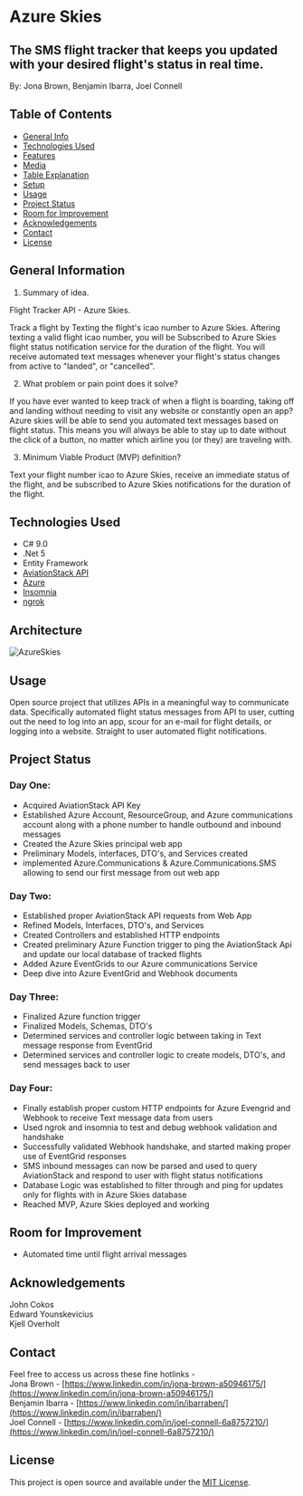 # Azure Skies

## The SMS flight tracker that keeps you updated with your desired flight's status in real time.

By: Jona Brown, Benjamin Ibarra, Joel Connell

## Table of Contents

* [General Info](#general-information)
* [Technologies Used](#technologies-used)
* [Features](#features)
* [Media](#media)
* [Table Explanation](#table-explanation)
* [Setup](#setup)
* [Usage](#usage)
* [Project Status](#project-status)
* [Room for Improvement](#room-for-improvement)
* [Acknowledgements](#acknowledgements)
* [Contact](#contact)
* [License](#license)

## General Information
1. Summary of idea.  

Flight Tracker API - Azure Skies.  


Track a flight by Texting the flight's icao number to Azure Skies. Aftering texting a valid flight icao number, you will be Subscribed to Azure Skies flight status notification service for the duration of the flight. You will receive automated text messages whenever your flight's status changes from active to "landed", or "cancelled".  


2. What problem or pain point does it solve?  

If you have ever wanted to keep track of when a flight is boarding, taking off and landing without needing to visit any website or constantly open an app? Azure skies will be able to send you automated text messages based on flight status. This means you will always be able to stay up to date without the click of a button, no matter which airline you (or they) are traveling with.  


3. Minimum Viable Product (MVP) definition?  


Text your flight number icao to Azure Skies, receive an immediate status of the flight, and be subscribed to Azure Skies notifications for the duration of the flight.

## Technologies Used

* C# 9.0
* .Net 5
* Entity Framework
* [AviationStack API](https://aviationstack.com/documentation)
* [Azure](https://azure.microsoft.com/en-us/features/azure-portal/)
* [Insomnia](https://insomnia.rest/)
* [ngrok](https://ngrok.com/)

## Architecture
![AzureSkies](./images/AzureSkies.png)

## Usage
Open source project that utilizes APIs in a meaningful way to communicate data. Specifically automated flight status messages from API to user, cutting out the need to log into an app, scour for an e-mail for flight details, or logging into a website. Straight to user automated flight notifications.

## Project Status

### Day One: 
- Acquired AviationStack API Key
- Established Azure Account, ResourceGroup, and Azure communications account along with a phone number to handle outbound and inbound messages
- Created the Azure Skies principal web app
- Preliminary Models, interfaces, DTO's, and Services created
- implemented Azure.Communications & Azure.Communications.SMS allowing to send our first message from out web app

### Day Two:
- Established proper AviationStack API requests from Web App
- Refined Models, Interfaces, DTO's, and Services
- Created Controllers and established HTTP endpoints
- Created preliminary Azure Function trigger to ping the AviationStack Api and update our local database of tracked flights
- Added Azure EventGrids to our Azure communications Service
- Deep dive into Azure EventGrid and Webhook documents

### Day Three:
- Finalized Azure function trigger
- Finalized Models, Schemas, DTO's
- Determined services and controller logic between taking in Text message response from EventGrid
- Determined services and controller logic to create models, DTO's, and send messages back to user

### Day Four:
- Finally establish proper custom HTTP endpoints for Azure Evengrid and Webhook to receive Text message data from users
- Used ngrok and insomnia to test and debug webhook validation and handshake
- Successfully validated Webhook handshake, and started making proper use of EventGrid responses
- SMS inbound messages can now be parsed and used to query AviationStack and respond to user with flight status notifications
- Database Logic was established to filter through and ping for updates only for flights with in Azure Skies database
- Reached MVP, Azure Skies deployed and working


## Room for Improvement

- Automated time until flight arrival messages

## Acknowledgements
John Cokos  
Edward Younskevicius  
Kjell Overholt  

## Contact
Feel free to access us across these fine hotlinks -  
Jona Brown - [https://www.linkedin.com/in/jona-brown-a50946175/](https://www.linkedin.com/in/jona-brown-a50946175/)  
Benjamin Ibarra - [https://www.linkedin.com/in/ibarraben/](https://www.linkedin.com/in/ibarraben/)  
Joel Connell - [https://www.linkedin.com/in/joel-connell-6a8757210/](https://www.linkedin.com/in/joel-connell-6a8757210/)  

## License

This project is open source and available under the [MIT License](./LICENSE).
